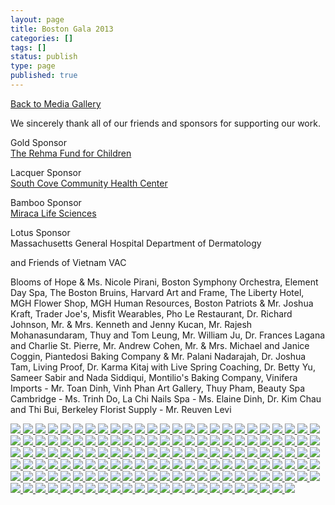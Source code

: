 ```yaml
---
layout: page
title: Boston Gala 2013
categories: []
tags: []
status: publish
type: page
published: true
---
```

<p><a title="Gallery" href="/media/">Back to Media Gallery</a></p>
<p>We sincerely thank all of our friends and sponsors for supporting our work.</p>
<p>Gold Sponsor<br />
<a href="http://www.rehmafund.org">The Rehma Fund for Children</a></p>
<p>Lacquer Sponsor<br />
<a href="http://www.scchc.org">South Cove Community Health Center</a></p>
<p>Bamboo Sponsor<br />
<a href="http://www.miracalifesciences.com">Miraca Life Sciences</a></p>
<p>Lotus Sponsor<br />
Massachusetts General Hospital Department of Dermatology</p>
<p>and Friends of Vietnam VAC</p>
<p>Blooms of Hope & Ms. Nicole Pirani, Boston Symphony Orchestra, Element Day Spa, The Boston Bruins, Harvard Art and Frame,  The Liberty Hotel,  MGH Flower Shop, MGH Human Resources, Boston Patriots  & Mr. Joshua Kraft, Trader Joe's, Misfit Wearables, Pho Le Restaurant, Dr. Richard Johnson, Mr. & Mrs. Kenneth and Jenny Kucan, Mr. Rajesh Mohanasundaram, Thuy and Tom Leung,  Mr. William Ju,  Dr. Frances Lagana and Charlie St. Pierre, Mr.  Andrew Cohen, Mr. & Mrs. Michael and Janice Coggin, Piantedosi Baking Company & Mr. Palani Nadarajah, Dr. Joshua Tam, Living Proof, Dr. Karma Kitaj with Live Spring Coaching, Dr. Betty Yu, Sameer Sabir and Nada Siddiqui, Montilio's Baking Company, Vinifera Imports - Mr. Toan Dinh,  Vinh Phan Art Gallery, Thuy Pham, Beauty Spa Cambridge - Ms. Trinh Do,  La Chi Nails Spa - Ms. Elaine Dinh, Dr. Kim Chau and Thi Bui, Berkeley  Florist Supply - Mr. Reuven Levi</p>
<!-- Darkbox -->
<div class="darkbox">
<a href="http://vietnamvac.isamonkey.org/gallery/boston-2013/dsc_7825.jpg" data-darkbox="boston-2013">
  <img src="http://vietnamvac.isamonkey.org/gallery/boston-2013/thumbs/dsc_7825.jpg" />
</a>
<a href="http://vietnamvac.isamonkey.org/gallery/boston-2013/dsc_7826.jpg" data-darkbox="boston-2013">
  <img src="http://vietnamvac.isamonkey.org/gallery/boston-2013/thumbs/dsc_7826.jpg" />
</a>
<a href="http://vietnamvac.isamonkey.org/gallery/boston-2013/dsc_7828.jpg" data-darkbox="boston-2013">
  <img src="http://vietnamvac.isamonkey.org/gallery/boston-2013/thumbs/dsc_7828.jpg" />
</a>
<a href="http://vietnamvac.isamonkey.org/gallery/boston-2013/dsc_7829.jpg" data-darkbox="boston-2013">
  <img src="http://vietnamvac.isamonkey.org/gallery/boston-2013/thumbs/dsc_7829.jpg" />
</a>
<a href="http://vietnamvac.isamonkey.org/gallery/boston-2013/dsc_7831.jpg" data-darkbox="boston-2013">
  <img src="http://vietnamvac.isamonkey.org/gallery/boston-2013/thumbs/dsc_7831.jpg" />
</a>
<a href="http://vietnamvac.isamonkey.org/gallery/boston-2013/dsc_7833.jpg" data-darkbox="boston-2013">
  <img src="http://vietnamvac.isamonkey.org/gallery/boston-2013/thumbs/dsc_7833.jpg" />
</a>
<a href="http://vietnamvac.isamonkey.org/gallery/boston-2013/dsc_7837.jpg" data-darkbox="boston-2013">
  <img src="http://vietnamvac.isamonkey.org/gallery/boston-2013/thumbs/dsc_7837.jpg" />
</a>
<a href="http://vietnamvac.isamonkey.org/gallery/boston-2013/dsc_7841.jpg" data-darkbox="boston-2013">
  <img src="http://vietnamvac.isamonkey.org/gallery/boston-2013/thumbs/dsc_7841.jpg" />
</a>
<a href="http://vietnamvac.isamonkey.org/gallery/boston-2013/dsc_7844.jpg" data-darkbox="boston-2013">
  <img src="http://vietnamvac.isamonkey.org/gallery/boston-2013/thumbs/dsc_7844.jpg" />
</a>
<a href="http://vietnamvac.isamonkey.org/gallery/boston-2013/dsc_7845.jpg" data-darkbox="boston-2013">
  <img src="http://vietnamvac.isamonkey.org/gallery/boston-2013/thumbs/dsc_7845.jpg" />
</a>
<a href="http://vietnamvac.isamonkey.org/gallery/boston-2013/dsc_7847.jpg" data-darkbox="boston-2013">
  <img src="http://vietnamvac.isamonkey.org/gallery/boston-2013/thumbs/dsc_7847.jpg" />
</a>
<a href="http://vietnamvac.isamonkey.org/gallery/boston-2013/dsc_7849.jpg" data-darkbox="boston-2013">
  <img src="http://vietnamvac.isamonkey.org/gallery/boston-2013/thumbs/dsc_7849.jpg" />
</a>
<a href="http://vietnamvac.isamonkey.org/gallery/boston-2013/dsc_7850.jpg" data-darkbox="boston-2013">
  <img src="http://vietnamvac.isamonkey.org/gallery/boston-2013/thumbs/dsc_7850.jpg" />
</a>
<a href="http://vietnamvac.isamonkey.org/gallery/boston-2013/dsc_7854.jpg" data-darkbox="boston-2013">
  <img src="http://vietnamvac.isamonkey.org/gallery/boston-2013/thumbs/dsc_7854.jpg" />
</a>
<a href="http://vietnamvac.isamonkey.org/gallery/boston-2013/dsc_7857.jpg" data-darkbox="boston-2013">
  <img src="http://vietnamvac.isamonkey.org/gallery/boston-2013/thumbs/dsc_7857.jpg" />
</a>
<a href="http://vietnamvac.isamonkey.org/gallery/boston-2013/dsc_7859.jpg" data-darkbox="boston-2013">
  <img src="http://vietnamvac.isamonkey.org/gallery/boston-2013/thumbs/dsc_7859.jpg" />
</a>
<a href="http://vietnamvac.isamonkey.org/gallery/boston-2013/dsc_7861.jpg" data-darkbox="boston-2013">
  <img src="http://vietnamvac.isamonkey.org/gallery/boston-2013/thumbs/dsc_7861.jpg" />
</a>
<a href="http://vietnamvac.isamonkey.org/gallery/boston-2013/dsc_7862.jpg" data-darkbox="boston-2013">
  <img src="http://vietnamvac.isamonkey.org/gallery/boston-2013/thumbs/dsc_7862.jpg" />
</a>
<a href="http://vietnamvac.isamonkey.org/gallery/boston-2013/dsc_7863.jpg" data-darkbox="boston-2013">
  <img src="http://vietnamvac.isamonkey.org/gallery/boston-2013/thumbs/dsc_7863.jpg" />
</a>
<a href="http://vietnamvac.isamonkey.org/gallery/boston-2013/dsc_7864.jpg" data-darkbox="boston-2013">
  <img src="http://vietnamvac.isamonkey.org/gallery/boston-2013/thumbs/dsc_7864.jpg" />
</a>
<a href="http://vietnamvac.isamonkey.org/gallery/boston-2013/dsc_7865.jpg" data-darkbox="boston-2013">
  <img src="http://vietnamvac.isamonkey.org/gallery/boston-2013/thumbs/dsc_7865.jpg" />
</a>
<a href="http://vietnamvac.isamonkey.org/gallery/boston-2013/dsc_7871.jpg" data-darkbox="boston-2013">
  <img src="http://vietnamvac.isamonkey.org/gallery/boston-2013/thumbs/dsc_7871.jpg" />
</a>
<a href="http://vietnamvac.isamonkey.org/gallery/boston-2013/dsc_7873.jpg" data-darkbox="boston-2013">
  <img src="http://vietnamvac.isamonkey.org/gallery/boston-2013/thumbs/dsc_7873.jpg" />
</a>
<a href="http://vietnamvac.isamonkey.org/gallery/boston-2013/dsc_7880.jpg" data-darkbox="boston-2013">
  <img src="http://vietnamvac.isamonkey.org/gallery/boston-2013/thumbs/dsc_7880.jpg" />
</a>
<a href="http://vietnamvac.isamonkey.org/gallery/boston-2013/dsc_7884.jpg" data-darkbox="boston-2013">
  <img src="http://vietnamvac.isamonkey.org/gallery/boston-2013/thumbs/dsc_7884.jpg" />
</a>
<a href="http://vietnamvac.isamonkey.org/gallery/boston-2013/dsc_7890.jpg" data-darkbox="boston-2013">
  <img src="http://vietnamvac.isamonkey.org/gallery/boston-2013/thumbs/dsc_7890.jpg" />
</a>
<a href="http://vietnamvac.isamonkey.org/gallery/boston-2013/dsc_7891.jpg" data-darkbox="boston-2013">
  <img src="http://vietnamvac.isamonkey.org/gallery/boston-2013/thumbs/dsc_7891.jpg" />
</a>
<a href="http://vietnamvac.isamonkey.org/gallery/boston-2013/dsc_7892.jpg" data-darkbox="boston-2013">
  <img src="http://vietnamvac.isamonkey.org/gallery/boston-2013/thumbs/dsc_7892.jpg" />
</a>
<a href="http://vietnamvac.isamonkey.org/gallery/boston-2013/dsc_7893.jpg" data-darkbox="boston-2013">
  <img src="http://vietnamvac.isamonkey.org/gallery/boston-2013/thumbs/dsc_7893.jpg" />
</a>
<a href="http://vietnamvac.isamonkey.org/gallery/boston-2013/dsc_7894.jpg" data-darkbox="boston-2013">
  <img src="http://vietnamvac.isamonkey.org/gallery/boston-2013/thumbs/dsc_7894.jpg" />
</a>
<a href="http://vietnamvac.isamonkey.org/gallery/boston-2013/dsc_7895.jpg" data-darkbox="boston-2013">
  <img src="http://vietnamvac.isamonkey.org/gallery/boston-2013/thumbs/dsc_7895.jpg" />
</a>
<a href="http://vietnamvac.isamonkey.org/gallery/boston-2013/dsc_7896.jpg" data-darkbox="boston-2013">
  <img src="http://vietnamvac.isamonkey.org/gallery/boston-2013/thumbs/dsc_7896.jpg" />
</a>
<a href="http://vietnamvac.isamonkey.org/gallery/boston-2013/dsc_7897.jpg" data-darkbox="boston-2013">
  <img src="http://vietnamvac.isamonkey.org/gallery/boston-2013/thumbs/dsc_7897.jpg" />
</a>
<a href="http://vietnamvac.isamonkey.org/gallery/boston-2013/dsc_7904.jpg" data-darkbox="boston-2013">
  <img src="http://vietnamvac.isamonkey.org/gallery/boston-2013/thumbs/dsc_7904.jpg" />
</a>
<a href="http://vietnamvac.isamonkey.org/gallery/boston-2013/dsc_7908.jpg" data-darkbox="boston-2013">
  <img src="http://vietnamvac.isamonkey.org/gallery/boston-2013/thumbs/dsc_7908.jpg" />
</a>
<a href="http://vietnamvac.isamonkey.org/gallery/boston-2013/dsc_7911.jpg" data-darkbox="boston-2013">
  <img src="http://vietnamvac.isamonkey.org/gallery/boston-2013/thumbs/dsc_7911.jpg" />
</a>
<a href="http://vietnamvac.isamonkey.org/gallery/boston-2013/dsc_7913.jpg" data-darkbox="boston-2013">
  <img src="http://vietnamvac.isamonkey.org/gallery/boston-2013/thumbs/dsc_7913.jpg" />
</a>
<a href="http://vietnamvac.isamonkey.org/gallery/boston-2013/dsc_7914.jpg" data-darkbox="boston-2013">
  <img src="http://vietnamvac.isamonkey.org/gallery/boston-2013/thumbs/dsc_7914.jpg" />
</a>
<a href="http://vietnamvac.isamonkey.org/gallery/boston-2013/dsc_7921.jpg" data-darkbox="boston-2013">
  <img src="http://vietnamvac.isamonkey.org/gallery/boston-2013/thumbs/dsc_7921.jpg" />
</a>
<a href="http://vietnamvac.isamonkey.org/gallery/boston-2013/dsc_7923.jpg" data-darkbox="boston-2013">
  <img src="http://vietnamvac.isamonkey.org/gallery/boston-2013/thumbs/dsc_7923.jpg" />
</a>
<a href="http://vietnamvac.isamonkey.org/gallery/boston-2013/dsc_7927.jpg" data-darkbox="boston-2013">
  <img src="http://vietnamvac.isamonkey.org/gallery/boston-2013/thumbs/dsc_7927.jpg" />
</a>
<a href="http://vietnamvac.isamonkey.org/gallery/boston-2013/dsc_7929.jpg" data-darkbox="boston-2013">
  <img src="http://vietnamvac.isamonkey.org/gallery/boston-2013/thumbs/dsc_7929.jpg" />
</a>
<a href="http://vietnamvac.isamonkey.org/gallery/boston-2013/dsc_7932.jpg" data-darkbox="boston-2013">
  <img src="http://vietnamvac.isamonkey.org/gallery/boston-2013/thumbs/dsc_7932.jpg" />
</a>
<a href="http://vietnamvac.isamonkey.org/gallery/boston-2013/dsc_7933.jpg" data-darkbox="boston-2013">
  <img src="http://vietnamvac.isamonkey.org/gallery/boston-2013/thumbs/dsc_7933.jpg" />
</a>
<a href="http://vietnamvac.isamonkey.org/gallery/boston-2013/dsc_7934.jpg" data-darkbox="boston-2013">
  <img src="http://vietnamvac.isamonkey.org/gallery/boston-2013/thumbs/dsc_7934.jpg" />
</a>
<a href="http://vietnamvac.isamonkey.org/gallery/boston-2013/dsc_7936.jpg" data-darkbox="boston-2013">
  <img src="http://vietnamvac.isamonkey.org/gallery/boston-2013/thumbs/dsc_7936.jpg" />
</a>
<a href="http://vietnamvac.isamonkey.org/gallery/boston-2013/dsc_7937.jpg" data-darkbox="boston-2013">
  <img src="http://vietnamvac.isamonkey.org/gallery/boston-2013/thumbs/dsc_7937.jpg" />
</a>
<a href="http://vietnamvac.isamonkey.org/gallery/boston-2013/dsc_7939.jpg" data-darkbox="boston-2013">
  <img src="http://vietnamvac.isamonkey.org/gallery/boston-2013/thumbs/dsc_7939.jpg" />
</a>
<a href="http://vietnamvac.isamonkey.org/gallery/boston-2013/dsc_7940.jpg" data-darkbox="boston-2013">
  <img src="http://vietnamvac.isamonkey.org/gallery/boston-2013/thumbs/dsc_7940.jpg" />
</a>
<a href="http://vietnamvac.isamonkey.org/gallery/boston-2013/dsc_7942.jpg" data-darkbox="boston-2013">
  <img src="http://vietnamvac.isamonkey.org/gallery/boston-2013/thumbs/dsc_7942.jpg" />
</a>
<a href="http://vietnamvac.isamonkey.org/gallery/boston-2013/dsc_7944.jpg" data-darkbox="boston-2013">
  <img src="http://vietnamvac.isamonkey.org/gallery/boston-2013/thumbs/dsc_7944.jpg" />
</a>
<a href="http://vietnamvac.isamonkey.org/gallery/boston-2013/dsc_7946.jpg" data-darkbox="boston-2013">
  <img src="http://vietnamvac.isamonkey.org/gallery/boston-2013/thumbs/dsc_7946.jpg" />
</a>
<a href="http://vietnamvac.isamonkey.org/gallery/boston-2013/dsc_7948.jpg" data-darkbox="boston-2013">
  <img src="http://vietnamvac.isamonkey.org/gallery/boston-2013/thumbs/dsc_7948.jpg" />
</a>
<a href="http://vietnamvac.isamonkey.org/gallery/boston-2013/dsc_7949.jpg" data-darkbox="boston-2013">
  <img src="http://vietnamvac.isamonkey.org/gallery/boston-2013/thumbs/dsc_7949.jpg" />
</a>
<a href="http://vietnamvac.isamonkey.org/gallery/boston-2013/dsc_7952.jpg" data-darkbox="boston-2013">
  <img src="http://vietnamvac.isamonkey.org/gallery/boston-2013/thumbs/dsc_7952.jpg" />
</a>
<a href="http://vietnamvac.isamonkey.org/gallery/boston-2013/dsc_7953.jpg" data-darkbox="boston-2013">
  <img src="http://vietnamvac.isamonkey.org/gallery/boston-2013/thumbs/dsc_7953.jpg" />
</a>
<a href="http://vietnamvac.isamonkey.org/gallery/boston-2013/dsc_7954.jpg" data-darkbox="boston-2013">
  <img src="http://vietnamvac.isamonkey.org/gallery/boston-2013/thumbs/dsc_7954.jpg" />
</a>
<a href="http://vietnamvac.isamonkey.org/gallery/boston-2013/dsc_7955.jpg" data-darkbox="boston-2013">
  <img src="http://vietnamvac.isamonkey.org/gallery/boston-2013/thumbs/dsc_7955.jpg" />
</a>
<a href="http://vietnamvac.isamonkey.org/gallery/boston-2013/dsc_7959.jpg" data-darkbox="boston-2013">
  <img src="http://vietnamvac.isamonkey.org/gallery/boston-2013/thumbs/dsc_7959.jpg" />
</a>
<a href="http://vietnamvac.isamonkey.org/gallery/boston-2013/dsc_7968.jpg" data-darkbox="boston-2013">
  <img src="http://vietnamvac.isamonkey.org/gallery/boston-2013/thumbs/dsc_7968.jpg" />
</a>
<a href="http://vietnamvac.isamonkey.org/gallery/boston-2013/dsc_7969.jpg" data-darkbox="boston-2013">
  <img src="http://vietnamvac.isamonkey.org/gallery/boston-2013/thumbs/dsc_7969.jpg" />
</a>
<a href="http://vietnamvac.isamonkey.org/gallery/boston-2013/dsc_7972.jpg" data-darkbox="boston-2013">
  <img src="http://vietnamvac.isamonkey.org/gallery/boston-2013/thumbs/dsc_7972.jpg" />
</a>
<a href="http://vietnamvac.isamonkey.org/gallery/boston-2013/dsc_7976.jpg" data-darkbox="boston-2013">
  <img src="http://vietnamvac.isamonkey.org/gallery/boston-2013/thumbs/dsc_7976.jpg" />
</a>
<a href="http://vietnamvac.isamonkey.org/gallery/boston-2013/dsc_7977.jpg" data-darkbox="boston-2013">
  <img src="http://vietnamvac.isamonkey.org/gallery/boston-2013/thumbs/dsc_7977.jpg" />
</a>
<a href="http://vietnamvac.isamonkey.org/gallery/boston-2013/dsc_7980.jpg" data-darkbox="boston-2013">
  <img src="http://vietnamvac.isamonkey.org/gallery/boston-2013/thumbs/dsc_7980.jpg" />
</a>
<a href="http://vietnamvac.isamonkey.org/gallery/boston-2013/dsc_7982.jpg" data-darkbox="boston-2013">
  <img src="http://vietnamvac.isamonkey.org/gallery/boston-2013/thumbs/dsc_7982.jpg" />
</a>
<a href="http://vietnamvac.isamonkey.org/gallery/boston-2013/dsc_7985.jpg" data-darkbox="boston-2013">
  <img src="http://vietnamvac.isamonkey.org/gallery/boston-2013/thumbs/dsc_7985.jpg" />
</a>
<a href="http://vietnamvac.isamonkey.org/gallery/boston-2013/dsc_7987.jpg" data-darkbox="boston-2013">
  <img src="http://vietnamvac.isamonkey.org/gallery/boston-2013/thumbs/dsc_7987.jpg" />
</a>
<a href="http://vietnamvac.isamonkey.org/gallery/boston-2013/dsc_7988.jpg" data-darkbox="boston-2013">
  <img src="http://vietnamvac.isamonkey.org/gallery/boston-2013/thumbs/dsc_7988.jpg" />
</a>
<a href="http://vietnamvac.isamonkey.org/gallery/boston-2013/dsc_7990.jpg" data-darkbox="boston-2013">
  <img src="http://vietnamvac.isamonkey.org/gallery/boston-2013/thumbs/dsc_7990.jpg" />
</a>
<a href="http://vietnamvac.isamonkey.org/gallery/boston-2013/dsc_7992.jpg" data-darkbox="boston-2013">
  <img src="http://vietnamvac.isamonkey.org/gallery/boston-2013/thumbs/dsc_7992.jpg" />
</a>
<a href="http://vietnamvac.isamonkey.org/gallery/boston-2013/dsc_7994.jpg" data-darkbox="boston-2013">
  <img src="http://vietnamvac.isamonkey.org/gallery/boston-2013/thumbs/dsc_7994.jpg" />
</a>
<a href="http://vietnamvac.isamonkey.org/gallery/boston-2013/dsc_8000.jpg" data-darkbox="boston-2013">
  <img src="http://vietnamvac.isamonkey.org/gallery/boston-2013/thumbs/dsc_8000.jpg" />
</a>
<a href="http://vietnamvac.isamonkey.org/gallery/boston-2013/dsc_8001.jpg" data-darkbox="boston-2013">
  <img src="http://vietnamvac.isamonkey.org/gallery/boston-2013/thumbs/dsc_8001.jpg" />
</a>
<a href="http://vietnamvac.isamonkey.org/gallery/boston-2013/dsc_8005.jpg" data-darkbox="boston-2013">
  <img src="http://vietnamvac.isamonkey.org/gallery/boston-2013/thumbs/dsc_8005.jpg" />
</a>
<a href="http://vietnamvac.isamonkey.org/gallery/boston-2013/dsc_8006.jpg" data-darkbox="boston-2013">
  <img src="http://vietnamvac.isamonkey.org/gallery/boston-2013/thumbs/dsc_8006.jpg" />
</a>
<a href="http://vietnamvac.isamonkey.org/gallery/boston-2013/dsc_8013.jpg" data-darkbox="boston-2013">
  <img src="http://vietnamvac.isamonkey.org/gallery/boston-2013/thumbs/dsc_8013.jpg" />
</a>
<a href="http://vietnamvac.isamonkey.org/gallery/boston-2013/dsc_8014.jpg" data-darkbox="boston-2013">
  <img src="http://vietnamvac.isamonkey.org/gallery/boston-2013/thumbs/dsc_8014.jpg" />
</a>
<a href="http://vietnamvac.isamonkey.org/gallery/boston-2013/dsc_8016.jpg" data-darkbox="boston-2013">
  <img src="http://vietnamvac.isamonkey.org/gallery/boston-2013/thumbs/dsc_8016.jpg" />
</a>
<a href="http://vietnamvac.isamonkey.org/gallery/boston-2013/dsc_8029.jpg" data-darkbox="boston-2013">
  <img src="http://vietnamvac.isamonkey.org/gallery/boston-2013/thumbs/dsc_8029.jpg" />
</a>
<a href="http://vietnamvac.isamonkey.org/gallery/boston-2013/dsc_8039.jpg" data-darkbox="boston-2013">
  <img src="http://vietnamvac.isamonkey.org/gallery/boston-2013/thumbs/dsc_8039.jpg" />
</a>
<a href="http://vietnamvac.isamonkey.org/gallery/boston-2013/dsc_8048.jpg" data-darkbox="boston-2013">
  <img src="http://vietnamvac.isamonkey.org/gallery/boston-2013/thumbs/dsc_8048.jpg" />
</a>
<a href="http://vietnamvac.isamonkey.org/gallery/boston-2013/dsc_8068.jpg" data-darkbox="boston-2013">
  <img src="http://vietnamvac.isamonkey.org/gallery/boston-2013/thumbs/dsc_8068.jpg" />
</a>
<a href="http://vietnamvac.isamonkey.org/gallery/boston-2013/dsc_8069.jpg" data-darkbox="boston-2013">
  <img src="http://vietnamvac.isamonkey.org/gallery/boston-2013/thumbs/dsc_8069.jpg" />
</a>
<a href="http://vietnamvac.isamonkey.org/gallery/boston-2013/dsc_8071.jpg" data-darkbox="boston-2013">
  <img src="http://vietnamvac.isamonkey.org/gallery/boston-2013/thumbs/dsc_8071.jpg" />
</a>
<a href="http://vietnamvac.isamonkey.org/gallery/boston-2013/dsc_8085.jpg" data-darkbox="boston-2013">
  <img src="http://vietnamvac.isamonkey.org/gallery/boston-2013/thumbs/dsc_8085.jpg" />
</a>
<a href="http://vietnamvac.isamonkey.org/gallery/boston-2013/dsc_8087.jpg" data-darkbox="boston-2013">
  <img src="http://vietnamvac.isamonkey.org/gallery/boston-2013/thumbs/dsc_8087.jpg" />
</a>
<a href="http://vietnamvac.isamonkey.org/gallery/boston-2013/dsc_8088.jpg" data-darkbox="boston-2013">
  <img src="http://vietnamvac.isamonkey.org/gallery/boston-2013/thumbs/dsc_8088.jpg" />
</a>
<a href="http://vietnamvac.isamonkey.org/gallery/boston-2013/dsc_8101.jpg" data-darkbox="boston-2013">
  <img src="http://vietnamvac.isamonkey.org/gallery/boston-2013/thumbs/dsc_8101.jpg" />
</a>
<a href="http://vietnamvac.isamonkey.org/gallery/boston-2013/dsc_8103.jpg" data-darkbox="boston-2013">
  <img src="http://vietnamvac.isamonkey.org/gallery/boston-2013/thumbs/dsc_8103.jpg" />
</a>
<a href="http://vietnamvac.isamonkey.org/gallery/boston-2013/dsc_8105.jpg" data-darkbox="boston-2013">
  <img src="http://vietnamvac.isamonkey.org/gallery/boston-2013/thumbs/dsc_8105.jpg" />
</a>
<a href="http://vietnamvac.isamonkey.org/gallery/boston-2013/dsc_8107.jpg" data-darkbox="boston-2013">
  <img src="http://vietnamvac.isamonkey.org/gallery/boston-2013/thumbs/dsc_8107.jpg" />
</a>
<a href="http://vietnamvac.isamonkey.org/gallery/boston-2013/dsc_8115.jpg" data-darkbox="boston-2013">
  <img src="http://vietnamvac.isamonkey.org/gallery/boston-2013/thumbs/dsc_8115.jpg" />
</a>
<a href="http://vietnamvac.isamonkey.org/gallery/boston-2013/dsc_8119.jpg" data-darkbox="boston-2013">
  <img src="http://vietnamvac.isamonkey.org/gallery/boston-2013/thumbs/dsc_8119.jpg" />
</a>
<a href="http://vietnamvac.isamonkey.org/gallery/boston-2013/dsc_8120.jpg" data-darkbox="boston-2013">
  <img src="http://vietnamvac.isamonkey.org/gallery/boston-2013/thumbs/dsc_8120.jpg" />
</a>
<a href="http://vietnamvac.isamonkey.org/gallery/boston-2013/dsc_8121.jpg" data-darkbox="boston-2013">
  <img src="http://vietnamvac.isamonkey.org/gallery/boston-2013/thumbs/dsc_8121.jpg" />
</a>
<a href="http://vietnamvac.isamonkey.org/gallery/boston-2013/dsc_8127.jpg" data-darkbox="boston-2013">
  <img src="http://vietnamvac.isamonkey.org/gallery/boston-2013/thumbs/dsc_8127.jpg" />
</a>
<a href="http://vietnamvac.isamonkey.org/gallery/boston-2013/dsc_8128.jpg" data-darkbox="boston-2013">
  <img src="http://vietnamvac.isamonkey.org/gallery/boston-2013/thumbs/dsc_8128.jpg" />
</a>
<a href="http://vietnamvac.isamonkey.org/gallery/boston-2013/dsc_8129.jpg" data-darkbox="boston-2013">
  <img src="http://vietnamvac.isamonkey.org/gallery/boston-2013/thumbs/dsc_8129.jpg" />
</a>
<a href="http://vietnamvac.isamonkey.org/gallery/boston-2013/dsc_8130.jpg" data-darkbox="boston-2013">
  <img src="http://vietnamvac.isamonkey.org/gallery/boston-2013/thumbs/dsc_8130.jpg" />
</a>
<a href="http://vietnamvac.isamonkey.org/gallery/boston-2013/dsc_8131.jpg" data-darkbox="boston-2013">
  <img src="http://vietnamvac.isamonkey.org/gallery/boston-2013/thumbs/dsc_8131.jpg" />
</a>
<a href="http://vietnamvac.isamonkey.org/gallery/boston-2013/dsc_8133.jpg" data-darkbox="boston-2013">
  <img src="http://vietnamvac.isamonkey.org/gallery/boston-2013/thumbs/dsc_8133.jpg" />
</a>
<a href="http://vietnamvac.isamonkey.org/gallery/boston-2013/dsc_8134.jpg" data-darkbox="boston-2013">
  <img src="http://vietnamvac.isamonkey.org/gallery/boston-2013/thumbs/dsc_8134.jpg" />
</a>
<a href="http://vietnamvac.isamonkey.org/gallery/boston-2013/dsc_8135.jpg" data-darkbox="boston-2013">
  <img src="http://vietnamvac.isamonkey.org/gallery/boston-2013/thumbs/dsc_8135.jpg" />
</a>
<a href="http://vietnamvac.isamonkey.org/gallery/boston-2013/dsc_8136.jpg" data-darkbox="boston-2013">
  <img src="http://vietnamvac.isamonkey.org/gallery/boston-2013/thumbs/dsc_8136.jpg" />
</a>
<a href="http://vietnamvac.isamonkey.org/gallery/boston-2013/dsc_8138.jpg" data-darkbox="boston-2013">
  <img src="http://vietnamvac.isamonkey.org/gallery/boston-2013/thumbs/dsc_8138.jpg" />
</a>
<a href="http://vietnamvac.isamonkey.org/gallery/boston-2013/dsc_8139.jpg" data-darkbox="boston-2013">
  <img src="http://vietnamvac.isamonkey.org/gallery/boston-2013/thumbs/dsc_8139.jpg" />
</a>
<a href="http://vietnamvac.isamonkey.org/gallery/boston-2013/dsc_8151.jpg" data-darkbox="boston-2013">
  <img src="http://vietnamvac.isamonkey.org/gallery/boston-2013/thumbs/dsc_8151.jpg" />
</a>
<a href="http://vietnamvac.isamonkey.org/gallery/boston-2013/dsc_8154.jpg" data-darkbox="boston-2013">
  <img src="http://vietnamvac.isamonkey.org/gallery/boston-2013/thumbs/dsc_8154.jpg" />
</a>
<a href="http://vietnamvac.isamonkey.org/gallery/boston-2013/dsc_8157.jpg" data-darkbox="boston-2013">
  <img src="http://vietnamvac.isamonkey.org/gallery/boston-2013/thumbs/dsc_8157.jpg" />
</a>
<a href="http://vietnamvac.isamonkey.org/gallery/boston-2013/dsc_8162.jpg" data-darkbox="boston-2013">
  <img src="http://vietnamvac.isamonkey.org/gallery/boston-2013/thumbs/dsc_8162.jpg" />
</a>
<a href="http://vietnamvac.isamonkey.org/gallery/boston-2013/dsc_8165.jpg" data-darkbox="boston-2013">
  <img src="http://vietnamvac.isamonkey.org/gallery/boston-2013/thumbs/dsc_8165.jpg" />
</a>
<a href="http://vietnamvac.isamonkey.org/gallery/boston-2013/dsc_8166.jpg" data-darkbox="boston-2013">
  <img src="http://vietnamvac.isamonkey.org/gallery/boston-2013/thumbs/dsc_8166.jpg" />
</a>
<a href="http://vietnamvac.isamonkey.org/gallery/boston-2013/dsc_8168.jpg" data-darkbox="boston-2013">
  <img src="http://vietnamvac.isamonkey.org/gallery/boston-2013/thumbs/dsc_8168.jpg" />
</a>
<a href="http://vietnamvac.isamonkey.org/gallery/boston-2013/dsc_8171.jpg" data-darkbox="boston-2013">
  <img src="http://vietnamvac.isamonkey.org/gallery/boston-2013/thumbs/dsc_8171.jpg" />
</a>
<a href="http://vietnamvac.isamonkey.org/gallery/boston-2013/dsc_8174.jpg" data-darkbox="boston-2013">
  <img src="http://vietnamvac.isamonkey.org/gallery/boston-2013/thumbs/dsc_8174.jpg" />
</a>
<a href="http://vietnamvac.isamonkey.org/gallery/boston-2013/dsc_8175.jpg" data-darkbox="boston-2013">
  <img src="http://vietnamvac.isamonkey.org/gallery/boston-2013/thumbs/dsc_8175.jpg" />
</a>
<a href="http://vietnamvac.isamonkey.org/gallery/boston-2013/dsc_8177.jpg" data-darkbox="boston-2013">
  <img src="http://vietnamvac.isamonkey.org/gallery/boston-2013/thumbs/dsc_8177.jpg" />
</a>
<a href="http://vietnamvac.isamonkey.org/gallery/boston-2013/dsc_8178.jpg" data-darkbox="boston-2013">
  <img src="http://vietnamvac.isamonkey.org/gallery/boston-2013/thumbs/dsc_8178.jpg" />
</a>
<a href="http://vietnamvac.isamonkey.org/gallery/boston-2013/dsc_8186.jpg" data-darkbox="boston-2013">
  <img src="http://vietnamvac.isamonkey.org/gallery/boston-2013/thumbs/dsc_8186.jpg" />
</a>
<a href="http://vietnamvac.isamonkey.org/gallery/boston-2013/dsc_8190.jpg" data-darkbox="boston-2013">
  <img src="http://vietnamvac.isamonkey.org/gallery/boston-2013/thumbs/dsc_8190.jpg" />
</a>
<a href="http://vietnamvac.isamonkey.org/gallery/boston-2013/dsc_8191.jpg" data-darkbox="boston-2013">
  <img src="http://vietnamvac.isamonkey.org/gallery/boston-2013/thumbs/dsc_8191.jpg" />
</a>
<a href="http://vietnamvac.isamonkey.org/gallery/boston-2013/dsc_8194.jpg" data-darkbox="boston-2013">
  <img src="http://vietnamvac.isamonkey.org/gallery/boston-2013/thumbs/dsc_8194.jpg" />
</a>
<a href="http://vietnamvac.isamonkey.org/gallery/boston-2013/dsc_8195.jpg" data-darkbox="boston-2013">
  <img src="http://vietnamvac.isamonkey.org/gallery/boston-2013/thumbs/dsc_8195.jpg" />
</a>
<a href="http://vietnamvac.isamonkey.org/gallery/boston-2013/dsc_8196.jpg" data-darkbox="boston-2013">
  <img src="http://vietnamvac.isamonkey.org/gallery/boston-2013/thumbs/dsc_8196.jpg" />
</a>
<a href="http://vietnamvac.isamonkey.org/gallery/boston-2013/dsc_8198.jpg" data-darkbox="boston-2013">
  <img src="http://vietnamvac.isamonkey.org/gallery/boston-2013/thumbs/dsc_8198.jpg" />
</a>
<a href="http://vietnamvac.isamonkey.org/gallery/boston-2013/dsc_8200.jpg" data-darkbox="boston-2013">
  <img src="http://vietnamvac.isamonkey.org/gallery/boston-2013/thumbs/dsc_8200.jpg" />
</a>
<a href="http://vietnamvac.isamonkey.org/gallery/boston-2013/dsc_8201.jpg" data-darkbox="boston-2013">
  <img src="http://vietnamvac.isamonkey.org/gallery/boston-2013/thumbs/dsc_8201.jpg" />
</a>
<a href="http://vietnamvac.isamonkey.org/gallery/boston-2013/dsc_8205.jpg" data-darkbox="boston-2013">
  <img src="http://vietnamvac.isamonkey.org/gallery/boston-2013/thumbs/dsc_8205.jpg" />
</a>
<a href="http://vietnamvac.isamonkey.org/gallery/boston-2013/dsc_8208.jpg" data-darkbox="boston-2013">
  <img src="http://vietnamvac.isamonkey.org/gallery/boston-2013/thumbs/dsc_8208.jpg" />
</a>
<a href="http://vietnamvac.isamonkey.org/gallery/boston-2013/dsc_8209.jpg" data-darkbox="boston-2013">
  <img src="http://vietnamvac.isamonkey.org/gallery/boston-2013/thumbs/dsc_8209.jpg" />
</a>
<a href="http://vietnamvac.isamonkey.org/gallery/boston-2013/dsc_8210.jpg" data-darkbox="boston-2013">
  <img src="http://vietnamvac.isamonkey.org/gallery/boston-2013/thumbs/dsc_8210.jpg" />
</a>
<a href="http://vietnamvac.isamonkey.org/gallery/boston-2013/dsc_8212.jpg" data-darkbox="boston-2013">
  <img src="http://vietnamvac.isamonkey.org/gallery/boston-2013/thumbs/dsc_8212.jpg" />
</a>
<a href="http://vietnamvac.isamonkey.org/gallery/boston-2013/dsc_8213.jpg" data-darkbox="boston-2013">
  <img src="http://vietnamvac.isamonkey.org/gallery/boston-2013/thumbs/dsc_8213.jpg" />
</a>
<a href="http://vietnamvac.isamonkey.org/gallery/boston-2013/dsc_8215.jpg" data-darkbox="boston-2013">
  <img src="http://vietnamvac.isamonkey.org/gallery/boston-2013/thumbs/dsc_8215.jpg" />
</a>
<a href="http://vietnamvac.isamonkey.org/gallery/boston-2013/dsc_8216.jpg" data-darkbox="boston-2013">
  <img src="http://vietnamvac.isamonkey.org/gallery/boston-2013/thumbs/dsc_8216.jpg" />
</a>
<a href="http://vietnamvac.isamonkey.org/gallery/boston-2013/dsc_8218.jpg" data-darkbox="boston-2013">
  <img src="http://vietnamvac.isamonkey.org/gallery/boston-2013/thumbs/dsc_8218.jpg" />
</a>
<a href="http://vietnamvac.isamonkey.org/gallery/boston-2013/dsc_8222.jpg" data-darkbox="boston-2013">
  <img src="http://vietnamvac.isamonkey.org/gallery/boston-2013/thumbs/dsc_8222.jpg" />
</a>
<a href="http://vietnamvac.isamonkey.org/gallery/boston-2013/dsc_8224.jpg" data-darkbox="boston-2013">
  <img src="http://vietnamvac.isamonkey.org/gallery/boston-2013/thumbs/dsc_8224.jpg" />
</a>
<a href="http://vietnamvac.isamonkey.org/gallery/boston-2013/dsc_8226.jpg" data-darkbox="boston-2013">
  <img src="http://vietnamvac.isamonkey.org/gallery/boston-2013/thumbs/dsc_8226.jpg" />
</a>
<a href="http://vietnamvac.isamonkey.org/gallery/boston-2013/dsc_8228.jpg" data-darkbox="boston-2013">
  <img src="http://vietnamvac.isamonkey.org/gallery/boston-2013/thumbs/dsc_8228.jpg" />
</a>
<a href="http://vietnamvac.isamonkey.org/gallery/boston-2013/dsc_8231.jpg" data-darkbox="boston-2013">
  <img src="http://vietnamvac.isamonkey.org/gallery/boston-2013/thumbs/dsc_8231.jpg" />
</a>
<a href="http://vietnamvac.isamonkey.org/gallery/boston-2013/dsc_8232.jpg" data-darkbox="boston-2013">
  <img src="http://vietnamvac.isamonkey.org/gallery/boston-2013/thumbs/dsc_8232.jpg" />
</a>
<a href="http://vietnamvac.isamonkey.org/gallery/boston-2013/dsc_8235.jpg" data-darkbox="boston-2013">
  <img src="http://vietnamvac.isamonkey.org/gallery/boston-2013/thumbs/dsc_8235.jpg" />
</a>
<a href="http://vietnamvac.isamonkey.org/gallery/boston-2013/dsc_8237.jpg" data-darkbox="boston-2013">
  <img src="http://vietnamvac.isamonkey.org/gallery/boston-2013/thumbs/dsc_8237.jpg" />
</a>
<a href="http://vietnamvac.isamonkey.org/gallery/boston-2013/dsc_8252.jpg" data-darkbox="boston-2013">
  <img src="http://vietnamvac.isamonkey.org/gallery/boston-2013/thumbs/dsc_8252.jpg" />
</a>
<a href="http://vietnamvac.isamonkey.org/gallery/boston-2013/dsc_8257.jpg" data-darkbox="boston-2013">
  <img src="http://vietnamvac.isamonkey.org/gallery/boston-2013/thumbs/dsc_8257.jpg" />
</a>
<a href="http://vietnamvac.isamonkey.org/gallery/boston-2013/dsc_8259.jpg" data-darkbox="boston-2013">
  <img src="http://vietnamvac.isamonkey.org/gallery/boston-2013/thumbs/dsc_8259.jpg" />
</a>

</div>
<!-- End darkbox -->